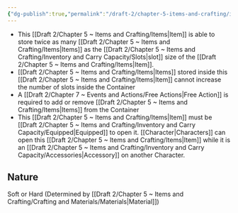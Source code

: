 ```yaml
---
{"dg-publish":true,"permalink":"/draft-2/chapter-5-items-and-crafting/item-property-lists/basic-properties/container/"}
---
```


- This [[Draft 2/Chapter 5 ~ Items and Crafting/Items\|Item]] is able to store twice as many [[Draft 2/Chapter 5 ~ Items and Crafting/Items\|Items]] as the [[Draft 2/Chapter 5 ~ Items and Crafting/Inventory and Carry Capacity/Slots\|slot]] size of the [[Draft 2/Chapter 5 ~ Items and Crafting/Items\|Item]].
- [[Draft 2/Chapter 5 ~ Items and Crafting/Items\|Items]] stored inside this [[Draft 2/Chapter 5 ~ Items and Crafting/Items\|Item]] cannot increase the number of slots inside the Container
- A [[Draft 2/Chapter 7 ~ Events and Actions/Free Actions\|Free Action]] is required to add or remove [[Draft 2/Chapter 5 ~ Items and Crafting/Items\|Items]] from the Container
- This [[Draft 2/Chapter 5 ~ Items and Crafting/Items\|Item]] must be [[Draft 2/Chapter 5 ~ Items and Crafting/Inventory and Carry Capacity/Equipped\|Equipped]] to open it. [[Character\|Characters]] can open this [[Draft 2/Chapter 5 ~ Items and Crafting/Items\|Item]] while it is an [[Draft 2/Chapter 5 ~ Items and Crafting/Inventory and Carry Capacity/Accessories\|Accessory]] on another Character.

## Nature
Soft or Hard (Determined by [[Draft 2/Chapter 5 ~ Items and Crafting/Crafting and Materials/Materials\|Material]])